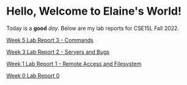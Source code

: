 # Hello, Welcome to Elaine's World!
Today is a **good** _day_. Below are my lab reports for CSE15L Fall 2022. 

[Week 5 Lab Report 3 - Commands](https://alien-invader.github.io/cse15l-lab-reports/lab-report-4-week-5.html)

[Week 3 Lab Report 2 - Servers and Bugs](https://alien-invader.github.io/cse15l-lab-reports/lab-report-3-week-3.html)

[Week 1 Lab Report 1 - Remote Access and Filesystem](https://alien-invader.github.io/cse15l-lab-reports/lab-report-2-week-1.html)

[Week 0 Lab Report 0](https://alien-invader.github.io/cse15l-lab-reports/lab-report-1-week-0.html)